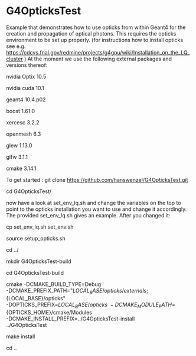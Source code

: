 # G4OpticksTest
Example that demonstrates how to use opticks from within Geant4 for the creation and propagation of optical photons. This requires the opticks environment to be set up properly. (for instructions how to install opticks see e.g. https://cdcvs.fnal.gov/redmine/projects/g4gpu/wiki/Installation_on_the_LQ_cluster )
At the moment we use the following external packages and versions thereof:  

nvidia Optix 10.5

nvidia cuda 10.1

geant4 10.4.p02

boost 1.61.0

xercesc 3.2.2

openmesh 6.3

glew 1.13.0

glfw 3.1.1

cmake 3.14.1




To get started : 
git clone https://github.com/hanswenzel/G4OpticksTest.git

cd G4OpticksTest/

now have a look at set_env_lq.sh and change the variables on the top to point to the opticks installation you want to use and change it accordingly. The provided set_env_lq.sh gives an example.  After you changed it:

cp set_env_lq.sh set_env.sh

source setup_opticks.sh 

cd ../

mkdir G4OpticksTest-build

cd G4OpticksTest-build

cmake   -DCMAKE_BUILD_TYPE=Debug \
-DCMAKE_PREFIX_PATH="${LOCAL_BASE}/opticks/externals;${LOCAL_BASE}/opticks" \
-DOPTICKS_PREFIX=${LOCAL_BASE}/opticks \
-DCMAKE_MODULE_PATH=${OPTICKS_HOME}/cmake/Modules \
-DCMAKE_INSTALL_PREFIX=../G4OpticksTest-install \
../G4OpticksTest

make install

cd ..
